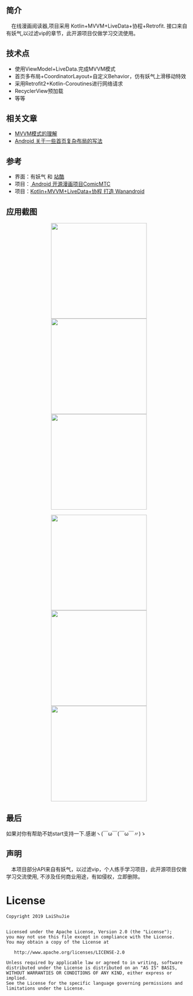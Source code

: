 ## 简介
　在线漫画阅读器,项目采用 Kotlin+MVVM+LiveData+协程+Retrofit. 接口来自有妖气,以过滤vip的章节，此开源项目仅做学习交流使用。
 
## 技术点
- 使用ViewModel+LiveData.完成MVVM模式
- 首页多布局+CoordinatorLayout+自定义Behavior，仿有妖气上滑移动特效
- 采用Retrofit2+Kotlin-Coroutines进行网络请求
- RecyclerView预加载
- 等等


##  相关文章
- <a href="https://blog.csdn.net/a8688555/article/details/101803861"> MVVM模式的理解</a>
- <a href="https://blog.csdn.net/a8688555/article/details/100887063"> Android 关于一些首页复杂布局的写法</a>

## 参考
- 界面：有妖气 和 <a href="https://www.zcool.com.cn">站酷</a>
- 项目：<a href="https://blog.csdn.net/a8688555/article/details/79407112"> Android 开源漫画项目ComicMTC</a>    
- 项目：<a href="https://juejin.im/post/5cb473e66fb9a068af37a6ce#comment">Kotlin+MVVM+LiveData+协程 打造 Wanandroid</a>    


## 应用截图
<p align="center">
<img src="https://github.com/laishujie/ComicMTC_v2/blob/master/screenshot/home.jpg" width="260"/>
<img src="https://github.com/laishujie/ComicMTC_v2/blob/master/screenshot/detail.jpg" width="260"/>
<img src="https://github.com/laishujie/ComicMTC_v2/blob/master/screenshot/preview.jpg" width="260"/>
</p>

<p align="center">

<img src="https://github.com/laishujie/ComicMTC_v2/blob/master/screenshot/bookShelft.jpg" width="260"/>

<img src="https://github.com/laishujie/ComicMTC_v2/blob/master/screenshot/search.jpg" width="260"/>

<img src="https://github.com/laishujie/ComicMTC_v2/blob/master/screenshot/search_list.jpg" width="260"/>

</p>


## 最后
如果对你有帮助不妨start支持一下.感谢ヽ(￣ω￣(￣ω￣〃)ゝ

## 声明
　本项目部分API来自有妖气，以过滤vip，个人练手学习项目，此开源项目仅做学习交流使用, 不涉及任何商业用途，有如侵权，立即删除。



License
=======

    Copyright 2019 LaiShuJie


    Licensed under the Apache License, Version 2.0 (the "License");
    you may not use this file except in compliance with the License.
    You may obtain a copy of the License at

       http://www.apache.org/licenses/LICENSE-2.0

    Unless required by applicable law or agreed to in writing, software
    distributed under the License is distributed on an "AS IS" BASIS,
    WITHOUT WARRANTIES OR CONDITIONS OF ANY KIND, either express or implied.
    See the License for the specific language governing permissions and
    limitations under the License.
